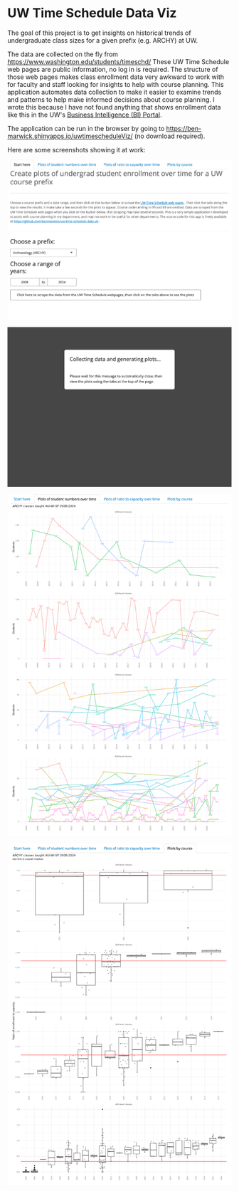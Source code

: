 # UW Time Schedule Data Viz

The goal of this project is to get insights on historical trends of undergraduate class sizes for a given prefix (e.g. ARCHY) at UW.

The data are collected on the fly from <https://www.washington.edu/students/timeschd/> These UW Time Schedule web pages are public information, no log in is required. The structure of those web pages makes class enrollment data very awkward to work with for faculty and staff looking for insights to help with course planning. This application automates data collection to make it easier to examine trends and patterns to help make informed decisions about course planning. I wrote this because I have not found anything that shows enrollment data like this in the UW's [Business Intelligence (BI) Portal](https://biportal.uw.edu/home).

The application can be run in the browser by going to <https://ben-marwick.shinyapps.io/uwtimescheduleViz/> (no download required).

Here are some screenshots showing it at work:

![](figures/screenshot1.png)

![](figures/screenshot1.5.png)

![](figures/screenshot2.png)

![](figures/screenshot3.png)
